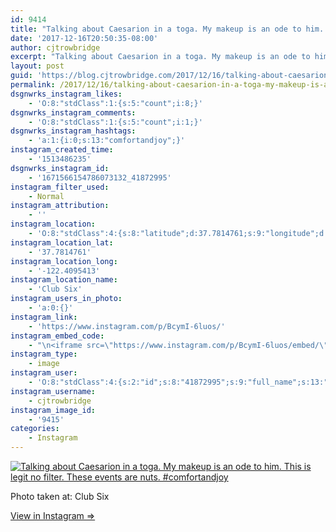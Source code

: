 ```yaml
---
id: 9414
title: "Talking about Caesarion in a toga. My makeup is an ode to him. This is legit no filter. These events are nuts.\n#comfortandjoy"
date: '2017-12-16T20:50:35-08:00'
author: cjtrowbridge
excerpt: "Talking about Caesarion in a toga. My makeup is an ode to him. This is legit no filter. These events are nuts.\n#comfortandjoy"
layout: post
guid: 'https://blog.cjtrowbridge.com/2017/12/16/talking-about-caesarion-in-a-toga-my-makeup-is-an-ode-to-him-this-is-legit-no-filter-these-events-are-nuts-comfortandjoy/'
permalink: /2017/12/16/talking-about-caesarion-in-a-toga-my-makeup-is-an-ode-to-him-this-is-legit-no-filter-these-events-are-nuts-comfortandjoy/
dsgnwrks_instagram_likes:
    - 'O:8:"stdClass":1:{s:5:"count";i:8;}'
dsgnwrks_instagram_comments:
    - 'O:8:"stdClass":1:{s:5:"count";i:1;}'
dsgnwrks_instagram_hashtags:
    - 'a:1:{i:0;s:13:"comfortandjoy";}'
instagram_created_time:
    - '1513486235'
dsgnwrks_instagram_id:
    - '1671566154786073132_41872995'
instagram_filter_used:
    - Normal
instagram_attribution:
    - ''
instagram_location:
    - 'O:8:"stdClass":4:{s:8:"latitude";d:37.7814761;s:9:"longitude";d:-122.4095413;s:4:"name";s:8:"Club Six";s:2:"id";i:2084436;}'
instagram_location_lat:
    - '37.7814761'
instagram_location_long:
    - '-122.4095413'
instagram_location_name:
    - 'Club Six'
instagram_users_in_photo:
    - 'a:0:{}'
instagram_link:
    - 'https://www.instagram.com/p/BcymI-6luos/'
instagram_embed_code:
    - "\n<iframe src=\"https://www.instagram.com/p/BcymI-6luos/embed/\" width=\"612\" height=\"710\" frameborder=\"0\" scrolling=\"no\" allowtransparency=\"true\" class=\"insta-image-embed\"></iframe>\n"
instagram_type:
    - image
instagram_user:
    - 'O:8:"stdClass":4:{s:2:"id";s:8:"41872995";s:9:"full_name";s:13:"CJ Trowbridge";s:15:"profile_picture";s:96:"https://scontent.cdninstagram.com/t51.2885-19/s150x150/13724650_1188772791164794_142557231_a.jpg";s:8:"username";s:12:"cjtrowbridge";}'
instagram_username:
    - cjtrowbridge
instagram_image_id:
    - '9415'
categories:
    - Instagram
---
```


[![Talking about Caesarion in a toga. My makeup is an ode to him. This is legit no filter. These events are nuts.
#comfortandjoy](https://blog.cjtrowbridge.com/wp-content/uploads/2017/12/1513486235-1-1.jpg)](https://www.instagram.com/p/BcymI-6luos/)

Photo taken at: Club Six

[View in Instagram ⇒](https://www.instagram.com/p/BcymI-6luos/)